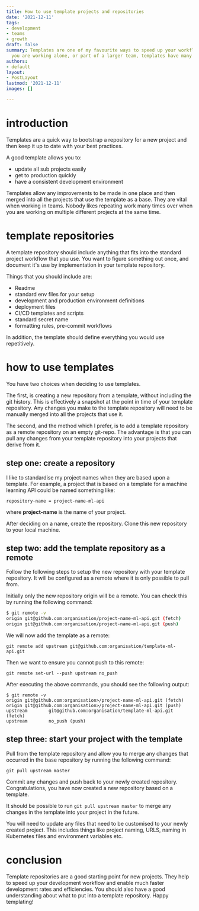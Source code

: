 ```yaml
---
title: How to use template projects and repositories
date: '2021-12-11'
tags:
- development
- teams
- growth
draft: false
summary: Templates are one of my favourite ways to speed up your workflow. Whether
  you are working alone, or part of a larger team, templates have many advantages.
authors:
- default
layout:
- PostLayout
lastmod: '2021-12-11'
images: []

---
```

# introduction

Templates are a quick way to bootstrap a repository for a new project and then keep it up to date with your best practices.

A good template allows you to:

* update all sub projects easily
* get to production quickly
* have a consistent development environment

Templates allow any improvements to be made in one place and then merged into all the projects that use the template as a base. They are vital when working in teams. Nobody likes repeating work many times over when you are working on multiple different projects at the same time.

# template repositories

A template repository should include anything that fits into the standard project workflow that you use. You want to figure something out once, and document it's use by implementation in your template repository.

Things that you should include are:

* Readme
* standard env files for your setup
* development and production environment definitions
* deployment files
* CI/CD templates and scripts
* standard secret name
* formatting rules, pre-commit workflows

In addition, the template should define everything you would use repetitively.

# how to use templates

You have two choices when deciding to use templates.

The first, is creating a new repository from a template, without including the git history. This is effectively a snapshot at the point in time of your template repository. Any changes you make to the template repository will need to be manually merged into all the projects that use it.

The second, and the method which I prefer, is to add a template repository as a remote repository on an empty git-repo. The advantage is that you can pull any changes from your template repository into your projects that derive from it.

## step one: create a repository

I like to standardise my project names when they are based upon a template.
For example, a project that is based on a template for a machine learning API could be named something like:

`repository-name = project-name-ml-api`

where **project-name** is the name of your project.

After deciding on a name, create the repository.
Clone this new repository to your local machine.

## step two: add the template repository as a remote

Follow the following steps to setup the new repository with your template repository. It will be configured as a remote where it is only possible to pull from.

Initially only the new repository origin will be a remote.
You can check this by running the following command:

```bash
$ git remote -v
origin git@github.com:organisation/project-name-ml-api.git (fetch)
origin git@github.com:organisation/project-name-ml-api.git (push)
```

We will now add the template as a remote:

`git remote add upstream git@github.com:organisation/template-ml-api.git`

Then we want to ensure you cannot push to this remote:

`git remote set-url --push upstream no_push`

After executing the above commands, you should see the following output:

    $ git remote -v
    origin git@github.com:organisation>/project-name-ml-api.git (fetch)
    origin git@github.com:organisation>/project-name-ml-api.git (push)
    upstream        git@github.com:organisation/template-ml-api.git (fetch)
    upstream        no_push (push)

## step three: start your project with the template

Pull from the template repository and allow you to merge any changes that occurred in the base repository by running the following command:

`git pull upstream master`

Commit any changes and push back to your newly created repository.
Congratulations, you have now created a new repository based on a template.

It should be possible to run `git pull upstream master` to merge any changes in the template into your project in the future.

You will need to update any files that need to be customised to your newly created project. This includes things like project naming, URLS, naming in Kubernetes files and environment variables etc.

# conclusion

Template repositories are a good starting point for new projects. They help to speed up your development workflow and enable much faster development rates and efficiencies.  You should also have a good understanding about what to put into a template repository. Happy templating!